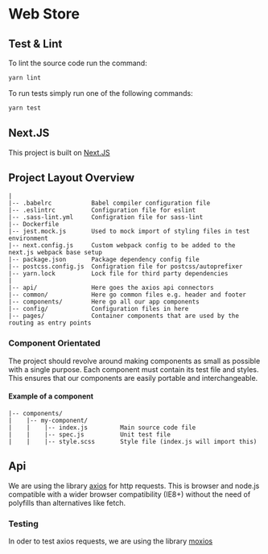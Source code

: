 # Web Store

## Test & Lint

To lint the source code run the command:

```bash
yarn lint
```

To run tests simply run one of the following commands:

```bash
yarn test
```

## Next.JS

This project is built on [Next.JS](https://github.com/zeit/next.js)


## Project Layout Overview

```
|
|-- .babelrc           Babel compiler configuration file
|-- .eslintrc          Configuration file for eslint
|-- .sass-lint.yml     Configration file for sass-lint
|-- Dockerfile     
|-- jest.mock.js       Used to mock import of styling files in test environment
|-- next.config.js     Custom webpack config to be added to the next.js webpack base setup  
|-- package.json       Package dependency config file
|-- postcss.config.js  Configration file for postcss/autoprefixer
|-- yarn.lock          Lock file for third party dependencies
|                      
|-- api/               Here goes the axios api connectors
|-- common/            Here go common files e.g. header and footer
|-- components/        Here go all our app components
|-- config/            Configuration files in here
|-- pages/             Container components that are used by the routing as entry points
```

### Component Orientated

The project should revolve around making components as small as possible with a single purpose.
Each component must contain its test file and styles.
This ensures that our components are easily portable and interchangeable.

#### Example of a component

```
|-- components/
|    |-- my-component/
|    |    |-- index.js         Main source code file
|    |    |-- spec.js          Unit test file
|    |    |-- style.scss       Style file (index.js will import this)
```

## Api

We are using the library [axios](https://github.com/mzabriskie/axios) for http requests.
This is browser and node.js compatible with a wider browser compatibility (IE8+) without the need of polyfills than alternatives like fetch.

### Testing

In oder to test axios requests, we are using the library [moxios](https://github.com/mzabriskie/moxios)
